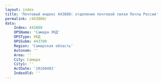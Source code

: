 ```yaml
---
layout: index
title: 'Почтовый индекс 443880: отделение почтовой связи Почты России'
permalink: /443880/
data:
    Index: 443880
    OPSName: 'Самара УКД'
    OPSType: УКД
    OPSSubm: 443700
    Region: 'Самарская область'
    Autonom: ''
    Area: ''
    City: Самара
    City1: ''
    ActDate: '20160401'
    IndexOld: ''
---
```

